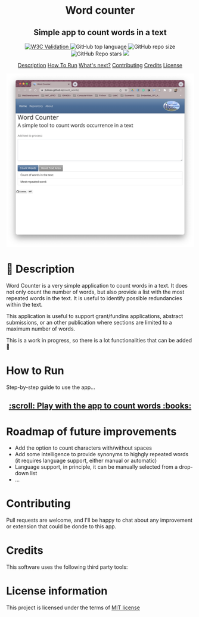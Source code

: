 <h1 align="center">
    Word counter
  <br>
</h1>
<h2 align="center">Simple app to count words in a text</h2>

<p align="center">
<a href="https://validator.nu/?doc=https://jlulloaa.github.io/count_words">
<img alt="W3C Validation" src="https://img.shields.io/w3c-validation/html?logo=w3c&style=plastic&targetUrl=https%3A%2F%2Fjlulloaa.github.io%2Fcount_words">
</a>
  <img alt="GitHub top language" src="https://img.shields.io/github/languages/top/jlulloaa/count_words?style=plastic">
  <img alt="GitHub repo size" src="https://img.shields.io/github/repo-size/jlulloaa/count_words?color=yellow&style=plastic">
  <img alt="GitHub Repo stars" src="https://img.shields.io/github/stars/jlulloaa/count_words?style=plastic">
  <a href="https://github.com/jlulloaa/count_words/blob/main/LICENSE" target="_blank"> <img src="https://img.shields.io/github/license/jlulloaa/count_words?style=plastic"></a>
</p>

<p align="center">
  <a href="#description">Description</a>
  <a href="#how-to-run">How To Run</a>
  <a href="#roadmap-of-future-improvements">What's next?</a>
  <a href="#contributing">Contributing</a>
  <a href="#credits">Credits</a>
  <a href="#license-information">License</a>
</p>

<img alt="Screenshot" src="assets/img/screenshot.png">

# :open_book: Description
Word Counter is a very simple application to count words in a text. It does not only count the number of words, but also provide a list with the most repeated words in the text. It is useful to identify possible redundancies within the text. 

This application is useful to support grant/fundins applications, abstract submissions, or an other publication where sections are limited to a maximum number of words.

This is a work in progress, so there is a lot functionalities that can be added :thinking:

# How to Run
Step-by-step guide to use the app...

<h2 align=center> <a href="https://jlulloaa.github.io/count_words">:scroll: Play with the app to count words :books: </a> </h2>


# Roadmap of future improvements
* Add the option to count characters with/without spaces
* Add some intelligence to provide synonyms to highgly repeated words (it requires language support, either manual or automatic)
* Language support, in principle, it can be manually selected from a drop-down list
* ...

# Contributing
Pull requests are welcome, and I'll be happy to chat about any improvement or extension that could be donde to this app.

# Credits
This software uses the following third party tools:

# License information
This project is licensed under the terms of <a href="https://github.com/jlulloaa/eyes/blob/main/LICENSE" target="_blank"> MIT license </a>